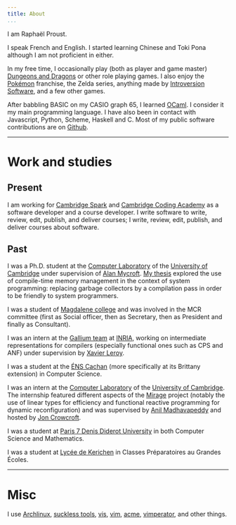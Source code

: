 ```yaml
---
title: About
...
```


I am Raphaël Proust.

I speak French and English.
I started learning Chinese and Toki Pona although I am not proficient in either.

In my free time, I occasionally play (both as player and game master) [Dungeons and Dragons](http://dnd.wizards.com/) or other role playing games.
I also enjoy the [Pokémon](http://www.pokemon.com/us/) franchise, the Zelda series, anything made by [Introversion Software](http://introversion.co.uk/introversion/), and a few other games.

After babbling BASIC on my CASIO graph 65, I learned [OCaml](https://ocaml.org/).
I consider it my main programming language.
I have also been in contact with Javascript, Python, Scheme, Haskell and C.
Most of my public software contributions are on [Github](http://github.com/raphael-proust/).


------------------------------------------------------------------------

# Work and studies

## Present

I am working for [Cambridge Spark](https://cambridgespark.com) and [Cambridge Coding Academy](http://cambridgecoding.com) as a software developer and a course developer.
I write software to write, review, edit, publish, and deliver courses; I write, review, edit, publish, and deliver courses about software.


## Past

I was a Ph.D. student at the [Computer Laboratory](http://www.cl.cam.ac.uk/) of the [University of Cambridge](http://www.cam.ac.uk/) under supervision of [Alan Mycroft](http://www.cl.cam.ac.uk/~am21/).
[My thesis](http://www.cl.cam.ac.uk/techreports/UCAM-CL-TR-908.html) explored the use of compile-time memory management in the context of system programming: replacing garbage collectors by a compilation pass in order to be friendly to system programmers.

I was a student of [Magdalene college](http://www.magd.cam.ac.uk/) and was involved in the MCR committee (first as Social officer, then as Secretary, then as President and finally as Consultant).

I was an intern at the [Gallium team](http://gallium.inria.fr/) at [INRIA](http://www.inria.fr), working on intermediate representations for compilers (especially functional ones such as CPS and ANF) under supervision by [Xavier Leroy](http://gallium.inria.fr/~xleroy/).

I was a student at the [ÉNS Cachan](http://www.ens-cachan.fr/version-anglaise/) (more specifically at its Brittany extension) in Computer Science.

I was an intern at the [Computer Laboratory](http://www.cl.cam.ac.uk/) of the [University of Cambridge](http://www.cam.ac.uk/).
The internship featured different aspects of the [Mirage](http://openmirage.org) project (notably the use of linear types for efficiency and functional reactive programming for dynamic reconfiguration) and was supervised by [Anil Madhavapeddy](http://anil.recoil.org/) and hosted by [Jon Crowcroft](http://www.cl.cam.ac.uk/~jac22/).

I was a student at [Paris 7 Denis Diderot University](https://www.univ-paris-diderot.fr/) in both Computer Science and Mathematics.

I was a student at [Lycée de Kerichen](http://www.lycee-kerichen.org/) in Classes Préparatoires au Grandes Écoles.

------------------------------------------------------------------------

# Misc

I use [Archlinux](https://www.archlinux.org), [suckless tools](http://suckless.org), [vis](https://github.com/martanne/vis), [vim](http://vim.org), [acme](http://acme.cat-v.org), [vimperator](http://www.vimperator.org/vimperator/), and other things.
